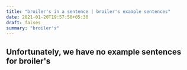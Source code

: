 ```yaml
---
title: "broiler's in a sentence | broiler's example sentences"
date: 2021-01-20T19:57:50+05:30
draft: falses
summary: "broiler's"
---
```

## Unfortunately, we have no example sentences for broiler's                 
